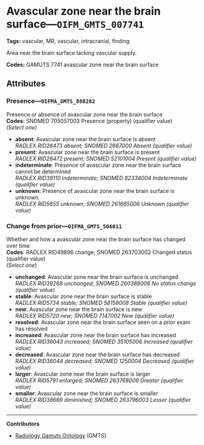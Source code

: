 # Avascular zone near the brain surface—`OIFM_GMTS_007741`

**Tags:** vascular, MR, vascular, intracranial, finding

Area near the brain surface lacking vascular supply.

**Codes:** GAMUTS 7741 avascular zone near the brain surface

## Attributes

### Presence—`OIFMA_GMTS_888282`

Presence or absence of avascular zone near the brain surface  
**Codes**: SNOMED 705057003 Presence (property) (qualifier value)  
*(Select one)*

- **absent**: Avascular zone near the brain surface is absent  
_RADLEX RID28473 absent; SNOMED 2667000 Absent (qualifier value)_
- **present**: Avascular zone near the brain surface is present  
_RADLEX RID28472 present; SNOMED 52101004 Present (qualifier value)_
- **indeterminate**: Presence of avascular zone near the brain surface cannot be determined  
_RADLEX RID39110 indeterminate; SNOMED 82334004 Indeterminate (qualifier value)_
- **unknown**: Presence of avascular zone near the brain surface is unknown  
_RADLEX RID5655 unknown; SNOMED 261665006 Unknown (qualifier value)_

### Change from prior—`OIFMA_GMTS_506011`

Whether and how a avascular zone near the brain surface has changed over time  
**Codes**: RADLEX RID49896 change; SNOMED 263703002 Changed status (qualifier value)  
*(Select one)*

- **unchanged**: Avascular zone near the brain surface is unchanged  
_RADLEX RID39268 unchanged; SNOMED 260388006 No status change (qualifier value)_
- **stable**: Avascular zone near the brain surface is stable  
_RADLEX RID5734 stable; SNOMED 58158008 Stable (qualifier value)_
- **new**: Avascular zone near the brain surface is new  
_RADLEX RID5720 new; SNOMED 7147002 New (qualifier value)_
- **resolved**: Avascular zone near the brain surface seen on a prior exam has resolved  
- **increased**: Avascular zone near the brain surface has increased  
_RADLEX RID36043 increased; SNOMED 35105006 Increased (qualifier value)_
- **decreased**: Avascular zone near the brain surface has decreased  
_RADLEX RID36044 decreased; SNOMED 1250004 Decreased (qualifier value)_
- **larger**: Avascular zone near the brain surface is larger  
_RADLEX RID5791 enlarged; SNOMED 263768009 Greater (qualifier value)_
- **smaller**: Avascular zone near the brain surface is smaller  
_RADLEX RID38669 diminished; SNOMED 263796003 Lesser (qualifier value)_

---

**Contributors**

- [Radiology Gamuts Ontology](https://gamuts.net/) (GMTS)